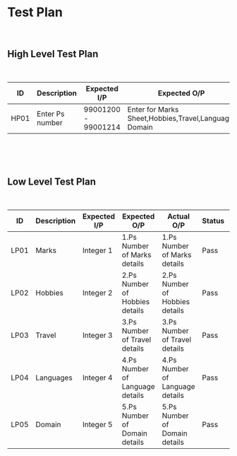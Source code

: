 
# Test Plan

<br>

## High Level Test Plan

<br>

| ID   | Description     | Expected I/P        | Expected O/P                                          | Actual O/P                                            | Status | Type of Test |
| ---- | --------------- | ------------------- | ----------------------------------------------------- | ----------------------------------------------------- | ------ | ------------ |
| HP01 | Enter Ps number | 99001200 - 99001214 | Enter for Marks Sheet,Hobbies,Travel,Language, Domain | Enter for Marks Sheet,Hobbies,Travel,Language, Domain | Pass   | Requirement  |

<br>
<br>
<br>

## Low Level Test Plan

<br>

| ID   | Description | Expected I/P | Expected O/P         | Actual O/P           | Status | Type of Test |
| ---- | ----------- | ------------ | -------------------- | -------------------- | ------ | ------------ |
| LP01 | Marks       | Integer 1    | 1.Ps Number of Marks details   | 1.Ps Number of Marks details   | Pass   | Requirement  |
| LP02 | Hobbies     | Integer 2    | 2.Ps Number of Hobbies details   |2.Ps Number of Hobbies details  | Pass   | Requirement  |
| LP03 | Travel      | Integer 3    | 3.Ps Number of Travel details   | 3.Ps Number of Travel details   | Pass   | Requirement  |
| LP04 | Languages   | Integer 4    | 4.Ps Number of Language details  |  4.Ps Number of Language details   | Pass   | Requirement  |
| LP05 | Domain      | Integer 5    | 5.Ps Number of Domain details   | 5.Ps Number of Domain details  | Pass   | Requirement  |
